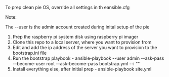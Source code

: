 To prep clean pie OS, override all settings in th eansible.cfg

Note:

The --user is the admin account created during inital setup of the pie


1) Prep the raspberry pi system disk using raspberry pi imager
2) Clone this repo to a local server, where you want to provision from
3) Edit and add the ip address of the server you want to provision to the bootstrap.ini file
4) Run the bootstrap playbook - ansible-playbook --user admin --ask-pass --become-user root  --ask-become-pass bootstrap.yml --i "<ipaddress of machine to be provisioned>"
5) Install everything else, after initial prep - ansible-playbook site.yml
